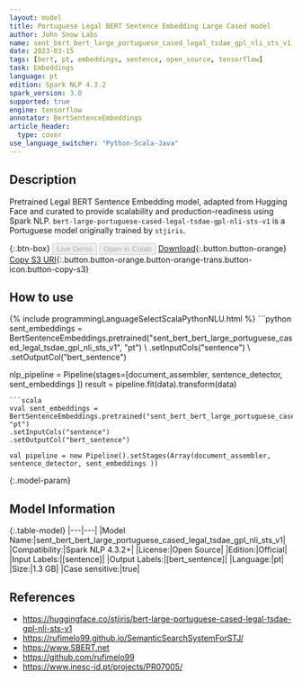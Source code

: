 ```yaml
---
layout: model
title: Portuguese Legal BERT Sentence Embedding Large Cased model
author: John Snow Labs
name: sent_bert_bert_large_portuguese_cased_legal_tsdae_gpl_nli_sts_v1
date: 2023-03-15
tags: [bert, pt, embeddings, sentence, open_source, tensorflow]
task: Embeddings
language: pt
edition: Spark NLP 4.3.2
spark_version: 3.0
supported: true
engine: tensorflow
annotator: BertSentenceEmbeddings
article_header:
  type: cover
use_language_switcher: "Python-Scala-Java"
---
```


## Description

Pretrained Legal BERT Sentence Embedding model, adapted from Hugging Face and curated to provide scalability and production-readiness using Spark NLP. `bert-large-portuguese-cased-legal-tsdae-gpl-nli-sts-v1` is a Portuguese model originally trained by `stjiris`.

{:.btn-box}
<button class="button button-orange" disabled>Live Demo</button>
<button class="button button-orange" disabled>Open in Colab</button>
[Download](https://s3.amazonaws.com/auxdata.johnsnowlabs.com/public/models/sent_bert_bert_large_portuguese_cased_legal_tsdae_gpl_nli_sts_v1_pt_4.3.2_3.0_1678892747082.zip){:.button.button-orange}
[Copy S3 URI](s3://auxdata.johnsnowlabs.com/public/models/sent_bert_bert_large_portuguese_cased_legal_tsdae_gpl_nli_sts_v1_pt_4.3.2_3.0_1678892747082.zip){:.button.button-orange.button-orange-trans.button-icon.button-copy-s3}

## How to use



<div class="tabs-box" markdown="1">
{% include programmingLanguageSelectScalaPythonNLU.html %}
```python
sent_embeddings = BertSentenceEmbeddings.pretrained("sent_bert_bert_large_portuguese_cased_legal_tsdae_gpl_nli_sts_v1", "pt") \
.setInputCols("sentence") \
.setOutputCol("bert_sentence")

nlp_pipeline = Pipeline(stages=[document_assembler, sentence_detector, sent_embeddings ])
  result = pipeline.fit(data).transform(data)
```
```scala
vval sent_embeddings = BertSentenceEmbeddings.pretrained("sent_bert_bert_large_portuguese_cased_legal_tsdae_gpl_nli_sts_v1", "pt")
.setInputCols("sentence")
.setOutputCol("bert_sentence")

val pipeline = new Pipeline().setStages(Array(document_assembler, sentence_detector, sent_embeddings ))
```
</div>

{:.model-param}
## Model Information

{:.table-model}
|---|---|
|Model Name:|sent_bert_bert_large_portuguese_cased_legal_tsdae_gpl_nli_sts_v1|
|Compatibility:|Spark NLP 4.3.2+|
|License:|Open Source|
|Edition:|Official|
|Input Labels:|[sentence]|
|Output Labels:|[bert_sentence]|
|Language:|pt|
|Size:|1.3 GB|
|Case sensitive:|true|

## References

- https://huggingface.co/stjiris/bert-large-portuguese-cased-legal-tsdae-gpl-nli-sts-v1
- https://rufimelo99.github.io/SemanticSearchSystemForSTJ/
- https://www.SBERT.net
- https://github.com/rufimelo99
- https://www.inesc-id.pt/projects/PR07005/